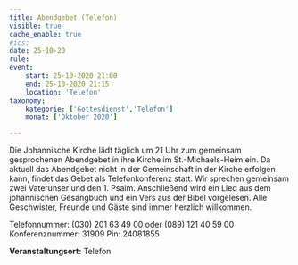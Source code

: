 ```yaml
---
title: Abendgebet (Telefon)
visible: true
cache_enable: true
#ics: 
date: 25-10-20
rule: 
event:
	start: 25-10-2020 21:00
	end: 25-10-2020 21:15
	location: 'Telefon'
taxonomy:
	kategorie: ['Gottesdienst','Telefon']
	monat: ['Oktober 2020']

---
```

Die Johannische Kirche lädt täglich um 21 Uhr zum gemeinsam gesprochenen Abendgebet in ihre Kirche im St.-Michaels-Heim ein. Da aktuell das Abendgebet nicht in der Gemeinschaft in der Kirche erfolgen kann, findet das Gebet als Telefonkonferenz statt. Wir sprechen gemeinsam zwei Vaterunser und den 1. Psalm. Anschließend wird ein Lied aus dem johannischen Gesangbuch und ein Vers aus der Bibel vorgelesen. Alle Geschwister, Freunde und Gäste sind immer herzlich willkommen.

Telefonnummer: (030) 201 63 49 00 oder (089) 121 40 59 00
Konferenznummer: 31909
Pin: 24081855



**Veranstaltungsort:** Telefon


